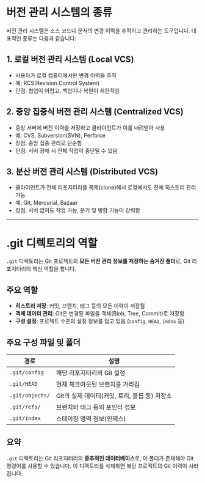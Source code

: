# 버전 관리 시스템의 종류

버전 관리 시스템은 소스 코드나 문서의 변경 이력을 추적하고 관리하는 도구입니다. 대표적인 종류는 다음과 같습니다:

## 1. 로컬 버전 관리 시스템 (Local VCS)
- 사용자가 로컬 컴퓨터에서만 변경 이력을 추적
- 예: RCS(Revision Control System)
- 단점: 협업이 어렵고, 백업이나 복원이 제한적임

## 2. 중앙 집중식 버전 관리 시스템 (Centralized VCS)
- 중앙 서버에 버전 이력을 저장하고 클라이언트가 이를 내려받아 사용
- 예: CVS, Subversion(SVN), Perforce
- 장점: 중앙 집중 관리로 단순함
- 단점: 서버 장애 시 전체 작업이 중단될 수 있음

## 3. 분산 버전 관리 시스템 (Distributed VCS)
- 클라이언트가 전체 리포지터리를 복제(clone)해서 로컬에서도 전체 히스토리 관리 가능
- 예: Git, Mercurial, Bazaar
- 장점: 서버 없이도 작업 가능, 분기 및 병합 기능이 강력함

---

# .git 디렉토리의 역할

`.git` 디렉토리는 Git 프로젝트의 **모든 버전 관리 정보를 저장하는 숨겨진 폴더**로, Git 리포지터리의 핵심 역할을 합니다.

## 주요 역할
- **히스토리 저장**: 커밋, 브랜치, 태그 등의 모든 이력이 저장됨
- **객체 데이터 관리**: Git은 변경된 파일을 객체(Blob, Tree, Commit)로 저장함
- **구성 설정**: 프로젝트 수준의 설정 정보를 담고 있음 (`config`, `HEAD`, `index` 등)

## 주요 구성 파일 및 폴더
| 경로 | 설명 |
|------|------|
| `.git/config` | 해당 리포지터리의 Git 설정 |
| `.git/HEAD` | 현재 체크아웃된 브랜치를 가리킴 |
| `.git/objects/` | Git의 실제 데이터(커밋, 트리, 블롭 등) 저장소 |
| `.git/refs/` | 브랜치와 태그 등의 포인터 정보 |
| `.git/index` | 스테이징 영역 정보(인덱스) |

## 요약
`.git` 디렉토리는 Git 리포지터리의 **중추적인 데이터베이스**로, 이 폴더가 존재해야 Git 명령어를 사용할 수 있습니다. 이 디렉토리를 삭제하면 해당 프로젝트의 Git 이력이 사라집니다.


